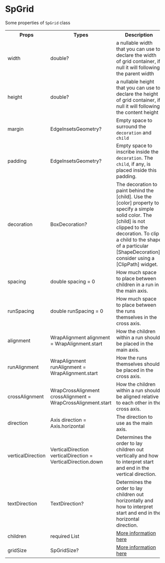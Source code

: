 # SpGrid

Some properties of <code>SpGrid</code> class

<table>
  <tr>
    <th>Props</th>
    <th>Types</th>
    <th>Description</th>
  <tr>
  <tr>
    <td>width</td>
    <td>double?</td>
    <td>a nullable width that you can use to declare the width of grid container, if null it will following the parent width</td>
  </tr>
  <tr>
    <td>height</td>
    <td>double?</td>
    <td>a nullable height that you can use to declare the height of grid container, if null it will following the content height</td>
  </tr>
  <tr>
    <td>margin</td>
    <td>EdgeInsetsGeometry?</td>
    <td>Empty space to surround the <code>decoration</code> and <code>child</code></td>
  </tr>
  <tr>
    <td>padding</td>
    <td>EdgeInsetsGeometry?</td>
    <td>Empty space to inscribe inside the <code>decoration</code>. The <code>child</code>, if any, is placed inside this padding.</td>
  </tr>
  <tr>
    <td>decoration</td>
    <td>BoxDecoration?</td>
    <td>The decoration to paint behind the [child]. Use the [color] property to specify a simple solid color. The [child] is not clipped to the decoration. To clip a child to the shape of a particular [ShapeDecoration], consider using a [ClipPath] widget.</td>
  </tr>
  <tr>
    <td>spacing</td>
    <td>double spacing = 0</td>
    <td>How much space to place between children in a run in the main axis.</td>
  </tr>
  <tr>
    <td>runSpacing</td>
    <td>double runSpacing = 0</td>
    <td>How much space to place between the runs themselves in the cross axis.</td>
  </tr>
  <tr>
    <td>alignment</td>
    <td>WrapAlignment alignment = WrapAlignment.start</td>
    <td>How the children within a run should be placed in the main axis.</td>
  </tr>
  <tr>
    <td>runAlignment</td>
    <td>WrapAlignment runAlignment = WrapAlignment.start</td>
    <td>How the runs themselves should be placed in the cross axis.</td>
  </tr>
  <tr>
    <td>crossAlignment</td>
    <td>WrapCrossAlignment crossAlignment = WrapCrossAlignment.start</td>
    <td>How the children within a run should be aligned relative to each other in the cross axis.</td>
  </tr>
  <tr>
    <td>direction</td>
    <td>Axis direction = Axis.horizontal</td>
    <td>The direction to use as the main axis.</td>
  </tr>
  <tr>
    <td>verticalDirection</td>
    <td>VerticalDirection verticalDirection = VerticalDirection.down</td>
    <td>Determines the order to lay children out vertically and how to interpret start and end in the vertical direction.</td>
  </tr>
  <tr>
    <td>textDirection</td>
    <td>TextDirection?</td>
    <td>Determines the order to lay children out horizontally and how to interpret start and end in the horizontal direction.</td>
  </tr>
  <tr>
    <td>children</td>
    <td>required List<SpGridItem></td>
    <td><a href="https://github.com/nggepe/simple_grid/blob/master/docs/SpGridItem/README.md">More information here</a></td>
  </tr>
  <tr>
    <td>gridSize</td>
    <td>SpGridSize?</td>
    <td><a href="">More information here</a></td>
  </tr>
</table>
